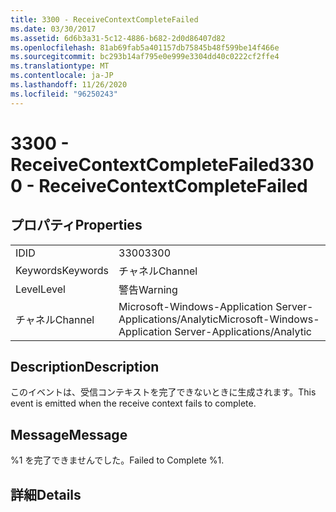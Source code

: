 ```yaml
---
title: 3300 - ReceiveContextCompleteFailed
ms.date: 03/30/2017
ms.assetid: 6d6b3a31-5c12-4886-b682-2d0d86407d82
ms.openlocfilehash: 81ab69fab5a401157db75845b48f599be14f466e
ms.sourcegitcommit: bc293b14af795e0e999e3304dd40c0222cf2ffe4
ms.translationtype: MT
ms.contentlocale: ja-JP
ms.lasthandoff: 11/26/2020
ms.locfileid: "96250243"
---
```

# <a name="3300---receivecontextcompletefailed"></a><span data-ttu-id="61074-102">3300 - ReceiveContextCompleteFailed</span><span class="sxs-lookup"><span data-stu-id="61074-102">3300 - ReceiveContextCompleteFailed</span></span>

## <a name="properties"></a><span data-ttu-id="61074-103">プロパティ</span><span class="sxs-lookup"><span data-stu-id="61074-103">Properties</span></span>  
  
|||  
|-|-|  
|<span data-ttu-id="61074-104">ID</span><span class="sxs-lookup"><span data-stu-id="61074-104">ID</span></span>|<span data-ttu-id="61074-105">3300</span><span class="sxs-lookup"><span data-stu-id="61074-105">3300</span></span>|  
|<span data-ttu-id="61074-106">Keywords</span><span class="sxs-lookup"><span data-stu-id="61074-106">Keywords</span></span>|<span data-ttu-id="61074-107">チャネル</span><span class="sxs-lookup"><span data-stu-id="61074-107">Channel</span></span>|  
|<span data-ttu-id="61074-108">Level</span><span class="sxs-lookup"><span data-stu-id="61074-108">Level</span></span>|<span data-ttu-id="61074-109">警告</span><span class="sxs-lookup"><span data-stu-id="61074-109">Warning</span></span>|  
|<span data-ttu-id="61074-110">チャネル</span><span class="sxs-lookup"><span data-stu-id="61074-110">Channel</span></span>|<span data-ttu-id="61074-111">Microsoft-Windows-Application Server-Applications/Analytic</span><span class="sxs-lookup"><span data-stu-id="61074-111">Microsoft-Windows-Application Server-Applications/Analytic</span></span>|  
  
## <a name="description"></a><span data-ttu-id="61074-112">Description</span><span class="sxs-lookup"><span data-stu-id="61074-112">Description</span></span>  

 <span data-ttu-id="61074-113">このイベントは、受信コンテキストを完了できないときに生成されます。</span><span class="sxs-lookup"><span data-stu-id="61074-113">This event is emitted when the receive context fails to complete.</span></span>  
  
## <a name="message"></a><span data-ttu-id="61074-114">Message</span><span class="sxs-lookup"><span data-stu-id="61074-114">Message</span></span>  

 <span data-ttu-id="61074-115">%1 を完了できませんでした。</span><span class="sxs-lookup"><span data-stu-id="61074-115">Failed to Complete %1.</span></span>  
  
## <a name="details"></a><span data-ttu-id="61074-116">詳細</span><span class="sxs-lookup"><span data-stu-id="61074-116">Details</span></span>
